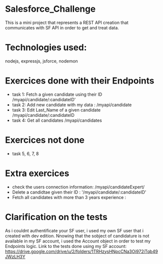 # Salesforce_Challenge
This is a mini project that represents a REST API creation that communicates with SF API in order to get and treat data.

# Technologies used:
nodejs, expressjs, jsforce, nodemon

# Exercices done with their Endpoints
* task 1:  Fetch a given candidate using their ID /myapi/candidate/:candidateID'
* task 2:  Add new candidate with my data : /myapi/candidate
* task 3:  Edit Last_Name of a given candidate /myapi/candidate/:candidateID
* task 4:  Get all candidates /myapi/candidates

# Exercices not done
* task 5, 6, 7, 8

# Extra exercices
* check the users connection information: /myapi/candidateExpert/
* Delete a candidtae given their ID : '/myapi/candidate/:candidateID'
* Fetch all candidates with more than 3 years experience : 

# Clarification on the tests
As i couldnt authentificate your SF user, i used my own SF user that i created with dev edition.
Nnowing that the sobject of candidature is not available in my SF account, i used the Account object in order to test my Endpoints logic.
Link to the tests done using my SF account: https://drive.google.com/drive/u/2/folders/1TRHzysHNpcCNa3Oi972iTqb49JWzLH3Y 

